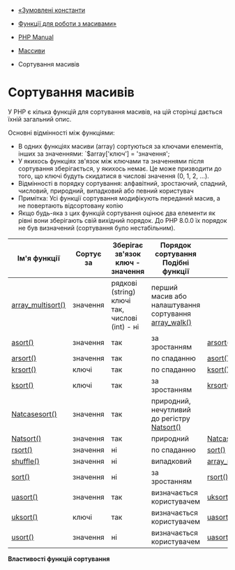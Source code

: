 - [«Зумовлені константи](array.constants.md)
- [Функції для роботи з масивами»](ref.array.md)

- [PHP Manual](index.md)
- [Массиви](book.array.md)
- Сортування масивів

# Сортування масивів

У PHP є кілька функцій для сортування масивів, на цій сторінці
дається їхній загальний опис.

Основні відмінності між функціями:

- В одних функціях масиви (array) сортуються за ключами елементів,
інших за значеннями: `$array['ключ'] = 'значення';
- У якихось функціях зв'язок між ключами та значеннями після
сортування зберігається, у якихось немає. Це може призводити до того,
що ключі будуть скидатися в числові значення (0, 1, 2, ...).
- Відмінності в порядку сортування: алфавітний, зростаючий, спадний,
числовий, природний, випадковий або певний користувач
- Примітка: Усі функції сортування модифікують переданий масив, а
не повертають відсортовану копію
- Якщо будь-яка з цих функцій сортування оцінює два елементи
як рівні вони зберігають свій вихідний порядок. До PHP 8.0.0 їх
порядок не був визначений (сортування було нестабільним).

| Ім'я функції                                     | Сортує за | Зберігає зв'язок ключ - значення               | Порядок сортування Подібні функції                                              |                                          |
|--------------------------------------------------|-----------|------------------------------------------------|---------------------------------------------------------------------------------|------------------------------------------|
| [array_multisort()](function.array-multisort.md) | значення  | рядкові (string) ключі так, числові (int) - ні | перший масив або налаштування сортування [array_walk()](function.array-walk.md) |                                          |
| [asort()](function.asort.md)                     | значення  | так                                            | за зростанням                                                                   | [arsort()](function.arsort.md)           |
| [arsort()](function.arsort.md)                   | значення  | так                                            | по спаданню                                                                     | [asort()](function.asort.md)             |
| [krsort()](function.krsort.md)                   | ключі     | так                                            | по спаданню                                                                     | [ksort()](function.ksort.md)             |
| [ksort()](function.ksort.md)                     | ключі     | так                                            | за зростанням                                                                   | [krsort()](function.krsort.md)           |
| [Natcasesort()](function.Natcasesort.md)         | значення  | так                                            | природний, нечутливий до регістру [Natsort()](function.Natsort.md)              |                                          |
| [Natsort()](function.Natsort.md)                 | значення  | так                                            | природний                                                                       | [Natcasesort()](function.Natcasesort.md) |
| [rsort()](function.rsort.md)                     | значення  | ні                                             | по спаданню                                                                     | [sort()](function.sort.md)               |
| [shuffle()](function.shuffle.md)                 | значення  | ні                                             | випадковий                                                                      | [array_rand()](function.array-rand.md)   |
| [sort()](function.sort.md)                       | значення  | ні                                             | за зростанням                                                                   | [rsort()](function.rsort.md)             |
| [uasort()](function.uasort.md)                   | значення  | так                                            | визначається користувачем                                                       | [uksort()](function.uksort.md)           |
| [uksort()](function.uksort.md)                   | ключі     | так                                            | визначається користувачем                                                       | [uasort()](function.uasort.md)           |
| [usort()](function.usort.md)                     | значення  | ні                                             | визначається користувачем                                                       | [uasort()](function.uasort.md)           |

**Властивості функцій сортування**
